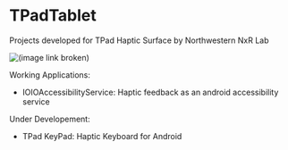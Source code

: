 TPadTablet
==========

Projects developed for TPad Haptic Surface 
by Northwestern NxR Lab

![(image link broken)](http://tpadtablet.org/wp-content/uploads/2013/04/130x180.jpg "title")

Working Applications:
  * IOIOAccessibilityService: Haptic feedback as an android accessibility service

Under Developement:
  * TPad KeyPad: Haptic Keyboard for Android
